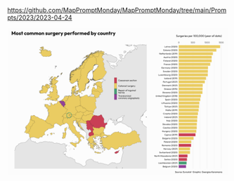 https://github.com/MapPromptMonday/MapPromptMonday/tree/main/Prompts/2023/2023-04-24

![](plots/disease.png)
